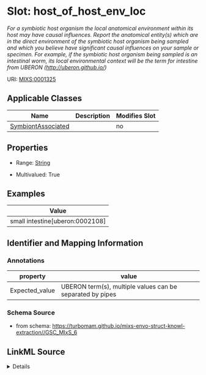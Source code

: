 # Slot: host_of_host_env_loc


_For a symbiotic host organism the local anatomical environment within its host may have causal influences. Report the anatomical entity(s) which are in the direct environment of the symbiotic host organism being sampled and which you believe have significant causal influences on your sample or specimen. For example, if the symbiotic host organism being sampled is an intestinal worm, its local environmental context will be the term for intestine from UBERON (http://uberon.github.io/)_



URI: [MIXS:0001325](https://w3id.org/mixs/0001325)



<!-- no inheritance hierarchy -->




## Applicable Classes

| Name | Description | Modifies Slot |
| --- | --- | --- |
[SymbiontAssociated](SymbiontAssociated.md) |  |  no  |







## Properties

* Range: [String](String.md)

* Multivalued: True






## Examples

| Value |
| --- |
| small intestine[uberon:0002108] |

## Identifier and Mapping Information





### Annotations

| property | value |
| --- | --- |
| Expected_value | UBERON term(s), multiple values can be separated by pipes |



### Schema Source


* from schema: https://turbomam.github.io/mixs-envo-struct-knowl-extraction//GSC_MIxS_6




## LinkML Source

<details>
```yaml
name: host_of_host_env_loc
annotations:
  Expected_value:
    tag: Expected_value
    value: UBERON term(s), multiple values can be separated by pipes
description: For a symbiotic host organism the local anatomical environment within
  its host may have causal influences. Report the anatomical entity(s) which are in
  the direct environment of the symbiotic host organism being sampled and which you
  believe have significant causal influences on your sample or specimen. For example,
  if the symbiotic host organism being sampled is an intestinal worm, its local environmental
  context will be the term for intestine from UBERON (http://uberon.github.io/)
title: host of the symbiotic host local environmental context
notes:
- context
- environmental
- host
- host.
- symbiosis
examples:
- value: small intestine[uberon:0002108]
from_schema: https://turbomam.github.io/mixs-envo-struct-knowl-extraction//GSC_MIxS_6
rank: 1000
string_serialization: small intestine [UBERON:0002108]
slot_uri: MIXS:0001325
multivalued: true
alias: host_of_host_env_loc
domain_of:
- SymbiontAssociated
range: string
required: false
recommended: false

```
</details>